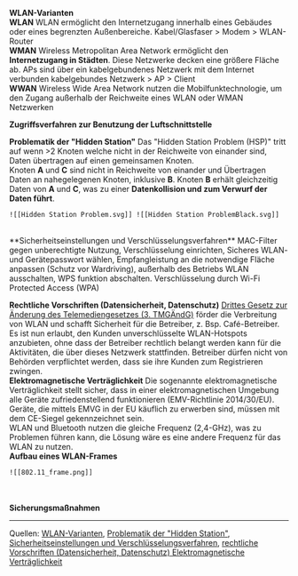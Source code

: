 **WLAN-Varianten**	
	**WLAN**
		WLAN ermöglicht den Internetzugang innerhalb eines Gebäudes oder eines begrenzten Außenbereiche.
		Kabel/Glasfaser > Modem > WLAN-Router
	<br>**WMAN**
		Wireless Metropolitan Area Network ermöglicht den **Internetzugang in Städten**. Diese Netzwerke decken eine größere Fläche ab.
		APs sind über ein kabelgebundenes Netzwerk mit dem Internet verbunden
		kabelgebundes Netzwerk > AP > Client
	<br>**WWAN**
		Wireless Wide Area Network nutzen die Mobilfunktechnologie, um den Zugang außerhalb der Reichweite eines WLAN oder WMAN Netzwerken 
<br>

**Zugriffsverfahren zur Benutzung der Luftschnittstelle**
<br>

**Problematik der "Hidden Station"**
	Das "Hidden Station  Problem (HSP)" tritt auf wenn >2 Knoten welche nicht in der Reichweite von einander sind, Daten übertragen auf einen gemeinsamen Knoten. <br>
	Knoten **A** und **C** sind nicht in Reichweite von einander und Übertragen Daten an nahegelegenen Knoten, inklusive **B**. Knoten **B** erhält gleichzeitig Daten von **A** und **C**, was zu einer **Datenkollision und zum Verwurf der Daten führt**.
	   
	![[Hidden Station Problem.svg]] ![[Hidden Station ProblemBlack.svg]]
<br>
**Sicherheitseinstellungen und Verschlüsselungsverfahren**
	MAC-Filter gegen unberechtigte Nutzung, Verschlüsselung einrichten, Sicheres WLAN- und Gerätepasswort wählen, Empfangleistung an die notwendige Fläche anpassen (Schutz vor Wardriving), außerhalb des Betriebs WLAN ausschalten, WPS funktion abschalten.
	Verschlüsselung durch Wi-Fi Protected Access (WPA)
<br>

**Rechtliche Vorschriften (Datensicherheit, Datenschutz)**
	[Drittes Gesetz zur Änderung des Telemediengesetzes (3. TMGÄndG)](https://www.bmwk.de/Redaktion/DE/Artikel/Service/entwurf-telemediengesetz-drei.html) förder die Verbreitung von WLAN und schafft Sicherheit für die Betreiber, z. Bsp. Café-Betreiber. Es ist nun erlaubt, den Kunden unverschlüsselte WLAN-Hotspots anzubieten, ohne dass der Betreiber rechtlich belangt werden kann für die Aktivitäten, die über dieses Netzwerk stattfinden. Betreiber dürfen nicht von Behörden verpflichtet werden, dass sie ihre Kunden zum Registrieren zwingen.
<br>
**Elektromagnetische Verträglichkeit**
	Die sogenannte elektromagnetische Verträglichkeit stellt sicher, dass in einer elektromagnetischen Umgebung alle Geräte zufriedenstellend funktionieren (EMV-Richtlinie 2014/30/EU). <br>
	Geräte, die mittels EMVG in der EU käuflich zu erwerben sind, müssen mit dem CE-Siegel gekennzeichnet sein.<br> 
	WLAN und Bluetooth nutzen die gleiche Frequenz (2,4-GHz), was zu Problemen führen kann, die Lösung wäre es eine andere Frequenz für das WLAN zu nutzen.
<br>
**Aufbau eines WLAN-Frames**
	
	![[802.11_frame.png]]
<br><br>
**Sicherungsmaßnahmen**


---
Quellen: [WLAN-Varianten](https://www.computerweekly.com/de/feature/Die-vier-verschiedenen-Arten-von-drahtlosen-Netzwerken),  [Problematik der "Hidden Station"](https://www.educative.io/answers/what-is-the-hidden-terminal-problem), [Sicherheitseinstellungen und Verschlüsselungsverfahren](https://www.telekom.de/hilfe/festnetz-internet-tv/sicherheit/wlan-sicherheit?samChecked=true), [rechtliche Vorschriften (Datensicherheit, Datenschutz)](https://www.bmwk.de/Redaktion/DE/Artikel/Digitale-Welt/wlan.html)[
Elektromagnetische Verträglichkeit](https://logistikknowhow.com/energie-und-umwelt/elektromagnetische-vertraeglichkeit-nach-emv-richtlinie-und-emvg/)

